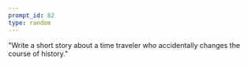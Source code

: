 ```yaml
---
prompt_id: 82
type: random
---
```


"Write a short story about a time traveler who accidentally changes the course of history."
